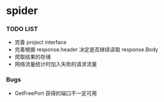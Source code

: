 # spider

### TODO LIST  

- 完善 project interface
- 完善根据 response.header 决定是否继续读取 response.Body
- 爬取结果的存储
- 网络流量统计时加入失败的请求流量

### Bugs

- GetFreePort 获得的端口不一定可用
